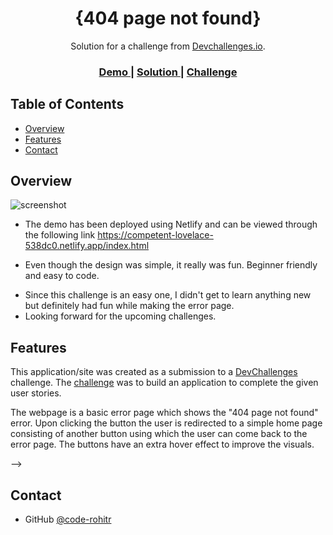 <!-- Please update value in the {}  -->

<h1 align="center">{404 page not found}</h1>

<div align="center">
   Solution for a challenge from  <a href="http://devchallenges.io" target="_blank">Devchallenges.io</a>.
</div>

<div align="center">
  <h3>
    <a href="https://{competent-lovelace-538dc0.netlify.app}">
      Demo
    </a>
    <span> | </span>
    <a href="https://{https://github.com/code-rohitr/devChallenges/tree/main/404%20page%20not%20found}">
      Solution
    </a>
    <span> | </span>
    <a href="https://devchallenges.io/challenges/wBunSb7FPrIepJZAg0sY">
      Challenge
    </a>
  </h3>
</div>

<!-- TABLE OF CONTENTS -->

## Table of Contents

- [Overview](#overview)
  <!-- - [Built With](#built-with) -->
- [Features](#features)
- [Contact](#contact)
<!-- - [Acknowledgements](#acknowledgements) -->

<!-- OVERVIEW -->

## Overview

![screenshot](https://user-images.githubusercontent.com/16707738/92399059-5716eb00-f132-11ea-8b14-bcacdc8ec97b.png)

<!-- Introduce your projects by taking a screenshot or a gif. Try to tell visitors a story about your project by answering: -->

- The demo has been deployed using Netlify and can be viewed through the following link https://competent-lovelace-538dc0.netlify.app/index.html
<!-- - What was your experience?    -->
- Even though the design was simple, it really was fun. Beginner friendly and easy to code.
<!-- - What have you learned/improved?    -->
- Since this challenge is an easy one, I didn't get to learn anything new but definitely had fun while making the error page.
- Looking forward for the upcoming challenges.

<!-- ### Built With -->

<!-- This section should list any major frameworks that you built your project using. Here are a few examples.-->

<!-- - [React](https://reactjs.org/)
- [Vue.js](https://vuejs.org/)
- [Tailwind](https://tailwindcss.com/) -->

## Features

<!-- List the features of your application or follow the template. Don't share the figma file here :) -->

This application/site was created as a submission to a [DevChallenges](https://devchallenges.io/challenges) challenge. The [challenge](https://devchallenges.io/challenges/wBunSb7FPrIepJZAg0sY) was to build an application to complete the given user stories.

The webpage is a basic error page which shows the "404 page not found" error. Upon clicking the button the user is redirected to a simple home page consisting of another button using which the user can come back to the error page.
The buttons have an extra hover effect to improve the visuals. 

<!-- 
## Acknowledgements

<!-- This section should list any articles or add-ons/plugins that helps you to complete the project. This is optional but it will help you in the future. For exmpale -->

<!-- - [Steps to replicate a design with only HTML and CSS](https://devchallenges-blogs.web.app/how-to-replicate-design/)
- [Node.js](https://nodejs.org/)
- [Marked - a markdown parser](https://github.com/chjj/marked) --> -->

## Contact

- GitHub [@code-rohitr](https://{https://github.com/code-rohitr})
